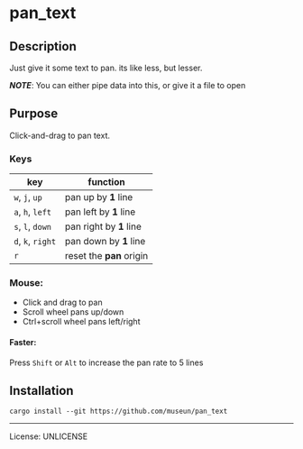 # pan_text

## Description

Just give it some text to pan. its like less, but lesser.

**_NOTE_**: You can either pipe data into this, or give it a file to open

## Purpose

Click-and-drag to pan text.

### Keys

| key               | function                 |
| ----------------- | ------------------------ |
| `w`, `j`, `up`    | pan up by **1** line     |
| `a`, `h`, `left`  | pan left by **1** line   |
| `s`, `l`, `down`  | pan right by **1** line  |
| `d`, `k`, `right` | pan down by **1** line   |
| `r`               | reset the **pan** origin |

### Mouse:

- Click and drag to pan
- Scroll wheel pans up/down
- Ctrl+scroll wheel pans left/right

#### Faster:

Press `Shift` or `Alt` to increase the pan rate to 5 lines

## Installation

`cargo install --git https://github.com/museun/pan_text`

---

License: UNLICENSE
